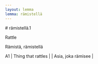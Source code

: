 ```yaml
---
layout: lemma
lemma: rämistellä
---
```


<div class="sense">
# <span class="sensename">rämistellä.1</span>

<span class="description">Rattle</span>

<span class="description">Rämistä, rämistellä</span>

A1 | Thing that rattles |   | Asia, joka rämisee |  

</div>

